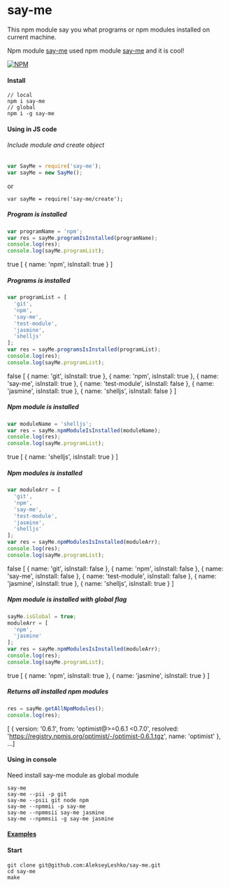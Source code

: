 say-me
======
This npm module say you what programs or npm modules installed on current machine.

Npm module [say-me](https://github.com/AlekseyLeshko/say-me) used npm module [say-me](https://github.com/AlekseyLeshko/say-me) and it is cool!

[![NPM](https://nodei.co/npm/say-me.png?downloads=true&downloadRank=true&stars=true)](https://nodei.co/npm/say-me/)

#### Install
```
// local
npm i say-me
// global
npm i -g say-me
```

#### Using in JS code
###### Include module and create object
```javascript
var SayMe = require('say-me');
var sayMe = new SayMe();
```
or
```
var sayMe = require('say-me/create');
```

##### Program is installed
```javascript
var programName = 'npm';
var res = sayMe.programIsInstalled(programName);
console.log(res);
console.log(sayMe.programList);
```

>
true
[ { name: 'npm', isInstall: true } ]

##### Programs is installed
```javascript
var programList = [
  'git',
  'npm',
  'say-me',
  'test-module',
  'jasmine',
  'shelljs'
];
var res = sayMe.programsIsInstalled(programList);
console.log(res);
console.log(sayMe.programList);
```

>
false
[ { name: 'git', isInstall: true },
  { name: 'npm', isInstall: true },
  { name: 'say-me', isInstall: true },
  { name: 'test-module', isInstall: false },
  { name: 'jasmine', isInstall: true },
  { name: 'shelljs', isInstall: false } ]

##### Npm module is installed
```javascript
var moduleName = 'shelljs';
var res = sayMe.npmModuleIsInstalled(moduleName);
console.log(res);
console.log(sayMe.programList);
```

>
true
[ { name: 'shelljs', isInstall: true } ]

##### Npm modules is installed
```javascript
var moduleArr = [
  'git',
  'npm',
  'say-me',
  'test-module',
  'jasmine',
  'shelljs'
];
var res = sayMe.npmModulesIsInstalled(moduleArr);
console.log(res);
console.log(sayMe.programList);
```

>
false
[ { name: 'git', isInstall: false },
  { name: 'npm', isInstall: false },
  { name: 'say-me', isInstall: false },
  { name: 'test-module', isInstall: false },
  { name: 'jasmine', isInstall: true },
  { name: 'shelljs', isInstall: true } ]

##### Npm module is installed with global flag
```javascript
sayMe.isGlobal = true;
moduleArr = [
  'npm',
  'jasmine'
];
var res = sayMe.npmModulesIsInstalled(moduleArr);
console.log(res);
console.log(sayMe.programList);
```

>
true
[ { name: 'npm', isInstall: true },
  { name: 'jasmine', isInstall: true } ]

##### Returns all installed npm modules
```javascript
res = sayMe.getAllNpmModules();
console.log(res);
```

>
[ { version: '0.6.1', from: 'optimist@>=0.6.1 <0.7.0', resolved: 'https://registry.npmjs.org/optimist/-/optimist-0.6.1.tgz', name: 'optimist' }, ...]

#### Using in console
Need install say-me module as global module
```
say-me
say-me --pii -p git
say-me --psii git node npm
say-me --npmmii -p say-me
say-me --npmmsii say-me jasmine
say-me --npmmsii -g say-me jasmine
```

#### [Examples](https://github.com/AlekseyLeshko/say-me/tree/master/example)

#### Start
```
git clone git@github.com:AlekseyLeshko/say-me.git
cd say-me
make
```
